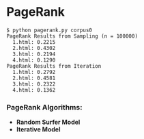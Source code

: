 <h1 id="pagerank">PageRank</h1>
<div class="highlighter-rouge"><div class="highlight"><pre class="highlight"><code>$ python pagerank.py corpus0
PageRank Results from Sampling (n = 100000)
  1.html: 0.2215
  2.html: 0.4302
  3.html: 0.2194
  4.html: 0.1290
PageRank Results from Iteration
  1.html: 0.2792
  2.html: 0.4581
  3.html: 0.2322
  4.html: 0.1362
</code></pre></div></div>

### **PageRank Algorithms**:
* **Random Surfer Model**
* **Iterative Model**
